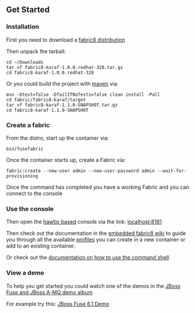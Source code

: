 ## Get Started

### Installation

First you need to download a <a class="btn" href="https://repository.jboss.org/nexus/content/repositories/ea/io/fabric8/fabric8-karaf/1.0.0.redhat-328/fabric8-karaf-1.0.0.redhat-328.tar.gz">fabric8 distribution</a>

Then unpack the tarball:

    cd ~/Downloads
    tar xf fabric8-karaf-1.0.0.redhat-328.tar.gz
    cd fabric8-karaf-1.0.0.redhat-328

Or you could build the project with [maven](http://maven.apache.org/) via:

    mvn -Dtest=false -DfailIfNoTests=false clean install -Pall
    cd fabric/fabric8-karaf/target
    tar xf fabric8-karaf-1.1.0-SNAPSHOT.tar.gz
    cd fabric8-karaf-1.1.0-SNAPSHOT

### Create a fabric

From the distro, start up the container via:

    bin/fusefabric

Once the container starts up, create a Fabric via:

    fabric:create --new-user admin --new-user-password admin --wait-for-provisioning

Once the command has completed you have a working Fabric and you can connect to the console

### Use the console

Then open the [hawtio based](http://hawt.io/) console via the link: <a class="btn" href="http://localhost:8181/">localhost:8181</a>

Then check out the documentation in the [embedded fabric8 wiki](http://localhost:8181/hawtio/index.html#/wiki/branch/1.0/view/fabric/profiles) to guide you through all the available [profiles](#/site/book/doc/index.md?chapter=profiles_md) you can create in a new container or add to an existing container.

Or check out the [documentation on how to use the command shell](#/site/book/doc/index.md?chapter=agent_md)

### View a demo

To help you get started you could watch one of the demos in the  <a class="btn" href="https://vimeo.com/album/2635012">JBoss Fuse and JBoss A-MQ demo album</a>

For example try this: <a class="btn" href="https://vimeo.com/80625940">JBoss Fuse 6.1 Demo</a>
